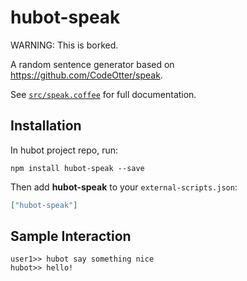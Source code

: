# hubot-speak

WARNING: This is borked.

A random sentence generator based on https://github.com/CodeOtter/speak.

See [`src/speak.coffee`](src/speak.coffee) for full documentation.

## Installation

In hubot project repo, run:

`npm install hubot-speak --save`

Then add **hubot-speak** to your `external-scripts.json`:

```json
["hubot-speak"]
```

## Sample Interaction

```
user1>> hubot say something nice
hubot>> hello!
```
